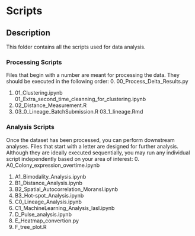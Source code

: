 # Scripts

## Description
This folder contains all the scripts used for data analysis.

### Processing Scripts
Files that begin with a number are meant for processing the data. They should be executed in the following order:
0. 00_Process_Delta_Results.py
1. 01_Clustering.ipynb 01_Extra_second_time_cleanning_for_clustering.ipynb
2. 02_Distance_Measurement.R
3. 03_0_Lineage_BatchSubmission.R 03_1_lineage.Rmd

### Analysis Scripts
Once the dataset has been processed, you can perform downstream analyses. Files that start with a letter are designed for further analysis. Although they are ideally executed sequentially, you may run any individual script independently based on your area of interest:
0. A0_Colony_expression_overtime.ipynb
1. A1_Bimodality_Analysis.ipynb
2. B1_Distance_Analysis.ipynb
3. B2_Spatial_Autocorrelation_MoransI.ipynb
4. B3_Hot-spot_Analysis.ipynb
5. C0_Lineage_Analysis.ipynb
6. C1_MachineLearning_Analysis_lasI.ipynb
7. D_Pulse_analysis.ipynb
8. E_Heatmap_convertion.py
9. F_tree_plot.R

